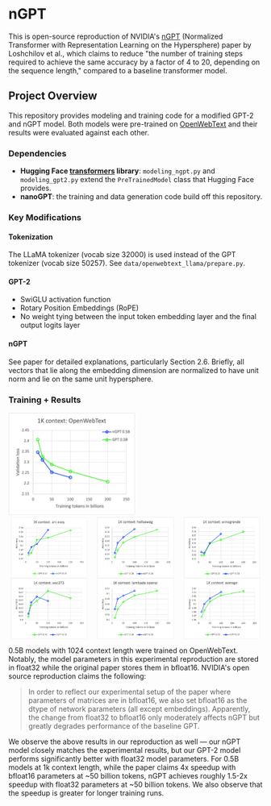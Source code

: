 
# nGPT
This is open-source reproduction of NVIDIA's [nGPT]([url](https://arxiv.org/abs/2410.01131)) (Normalized Transformer with Representation Learning on the Hypersphere) paper by Loshchilov et al., which claims to reduce "the number of training steps required to achieve the same accuracy by a factor of 4 to 20, depending on the sequence length," compared to a baseline transformer model.
## Project Overview
This repository provides modeling and training code for a modified GPT-2 and nGPT model. Both models were pre-trained on [OpenWebText](https://huggingface.co/datasets/Skylion007/openwebtext) and their results were evaluated against each other. 

### Dependencies

 - **Hugging Face [transformers](https://github.com/huggingface/transformers) library**: `modeling_ngpt.py` and `modeling_gpt2.py` extend the `PreTrainedModel` class that Hugging Face provides.
 - **nanoGPT**: the training and data generation code build off this repository.

### Key Modifications
#### Tokenization

The LLaMA tokenizer (vocab size 32000) is used instead of the GPT tokenizer (vocab size 50257). See `data/openwebtext_llama/prepare.py`.
#### GPT-2

 - SwiGLU activation function
 - Rotary Position Embeddings (RoPE)
 - No weight tying between the input token embedding layer and the final output logits layer

#### nGPT
See paper for detailed explanations, particularly Section 2.6. Briefly, all vectors that lie along the embedding dimension are normalized to have unit norm and lie on the same unit hypersphere.

### Training + Results

<img src="images/loss.png" style="width: 50%; height: auto; display: inline-block; margin: auto;">
<div style="display: flex; justify-content: center; gap: 10px;">
 <img src="images/arc_easy.png" style="width: 30%; height: auto; display: inline-block; margin: auto;">
 <img src="images/hellaswag.png" style="width: 30%; height: auto; display: inline-block; margin: auto;">
 <img src="images/winogrande.png" style="width: 30%; height: auto; display: block; margin: auto;">
</div>
<div style="display: flex; justify-content: center; gap: 10px;">
 <img src="images/wsc273.png" style="width: 30%; height: auto; display: inline-block; margin: auto;">
 <img src="images/lambada.png" style="width: 30%; height: auto; display: inline-block; margin: auto;">
 <img src="images/average.png" style="width: 30%; height: auto; display: block; margin: auto;">
</div>

0.5B models with 1024 context length were trained on OpenWebText. Notably, the model parameters in this experimental reproduction are stored in float32 while the original paper stores them in bfloat16. NVIDIA's open source reproduction claims the following:

> In order to reflect our experimental setup of the paper where parameters of matrices are in bfloat16, we also set bfloat16 as the dtype of network parameters (all except embeddings). Apparently, the change from float32 to bfloat16 only moderately affects nGPT but greatly degrades performance of the baseline GPT.

We observe the above results in our reproduction as well — our nGPT model closely matches the experimental results, but our GPT-2 model performs significantly better with float32 model parameters. For 0.5B models at 1k context length, while the paper claims 4x speedup with bfloat16 parameters at ~50 billion tokens, nGPT achieves roughly 1.5-2x speedup with float32 parameters at ~50 billion tokens. We also observe that the speedup is greater for longer training runs.
